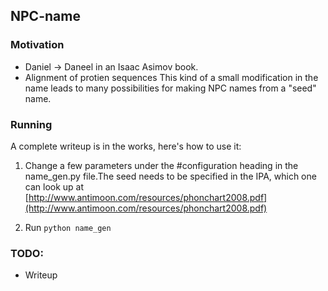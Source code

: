 ## NPC-name

### Motivation
* Daniel -> Daneel in an Isaac Asimov book.
* Alignment of protien sequences
This kind of a small modification in the name leads to many possibilities for making NPC names from a "seed" name.


### Running

A complete writeup is in the works, here's how to use it:

1. Change a few parameters under the #configuration heading in the name_gen.py file.The seed needs to be specified in the IPA, which one can look up at [http://www.antimoon.com/resources/phonchart2008.pdf](http://www.antimoon.com/resources/phonchart2008.pdf)

2. Run
```python name_gen```

### TODO:
* Writeup